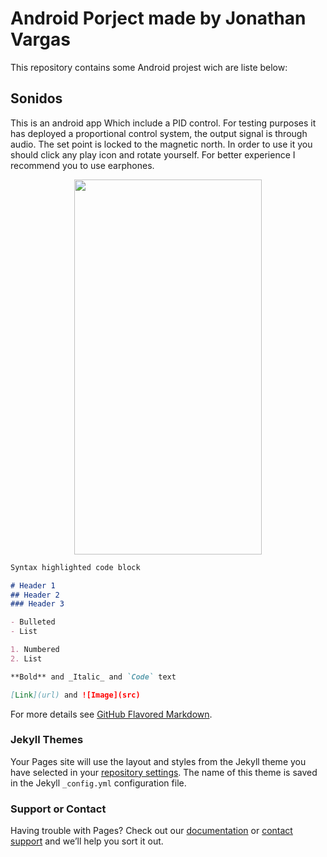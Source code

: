 # Android Porject made by Jonathan Vargas

This repository contains some Android projest wich are liste below:

## Sonidos

This is an android app Which include a PID control. For testing purposes it has deployed a proportional control system, the output signal is through audio. The set point is locked to the magnetic north. In order to use it you should click any play icon and rotate yourself. For better experience I recommend you to use earphones. 

<p align="center">
  <img height="600" width="300" src="https://www.jonathanvargas.ml/wp-content/uploads/2019/03/sonidos1.png">
</p>











```markdown
Syntax highlighted code block

# Header 1
## Header 2
### Header 3

- Bulleted
- List

1. Numbered
2. List

**Bold** and _Italic_ and `Code` text

[Link](url) and ![Image](src)
```

For more details see [GitHub Flavored Markdown](https://guides.github.com/features/mastering-markdown/).

### Jekyll Themes

Your Pages site will use the layout and styles from the Jekyll theme you have selected in your [repository settings](https://github.com/jonra1993/Android_Examples/settings). The name of this theme is saved in the Jekyll `_config.yml` configuration file.

### Support or Contact

Having trouble with Pages? Check out our [documentation](https://help.github.com/categories/github-pages-basics/) or [contact support](https://github.com/contact) and we’ll help you sort it out.
